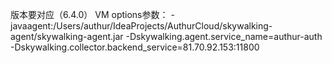 版本要对应（6.4.0）
VM options参数：
-javaagent:/Users/authur/IdeaProjects/AuthurCloud/skywalking-agent/skywalking-agent.jar
-Dskywalking.agent.service_name=authur-auth
-Dskywalking.collector.backend_service=81.70.92.153:11800